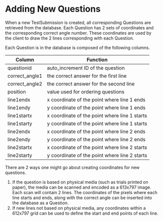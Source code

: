 # Adding New Questions
When a new TestSubmission is created, all corresponding Questions are retrieved from the database. Each Question has 2 sets of coordinates and the corresponding correct angle number. These coordinates are used by the client to draw the 2 lines corresponding with each Question.

Each Question is in the database is composed of the following columns.

| Column         | Function                                      |
|----------------|-----------------------------------------------|
| questionid     | auto_increment ID of the question             |
| correct_angle1 | the correct answer for the first line         |
| correct_angle2 | the correct answer for the second line        |
| position       | value used for ordering questions             |
| line1endx      | x coordinate of the point where line 1 ends   |
| line1endy      | y coordinate of the point where line 1 ends   |
| line1startx    | x coordinate of the point where line 1 starts |
| line1starty    | y coordinate of the point where line 1 starts |
| line2endx      | x coordinate of the point where line 2 ends   |
| line2endy      | y coordinate of the point where line 2 ends   |
| line2startx    | x coordinate of the point where line 2 starts |
| line2starty    | y coordinate of the point where line 2 starts |

There are 2 ways one might go about creating coordinates for new questions. 

 1. If the question is based on physical media (such as trials printed on paper), the media can be scanned and encoded as a 613x797 image. Each scan will contain 2 lines. The coordinates of the pixels where each line starts and ends, along with the correct angle can be inserted into the database as a Question.
 2. If new lines not based on physical media, any coordinates within a 612x797 grid can be used to define the start and end points of each line.


